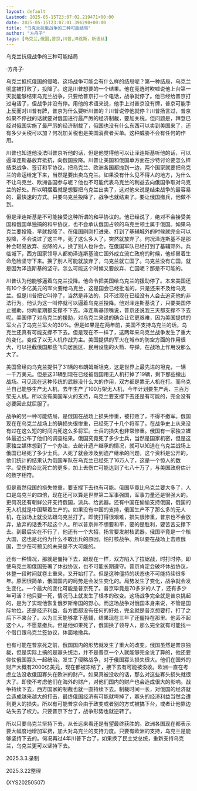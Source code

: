 ```yaml
---
layout: default
Lastmod: 2025-05-15T23:07:02.219471+00:00
date: 2025-05-15T23:07:01.396290+00:00
title: "乌克兰抗俄战争的三种可能结局"
author: "方舟子"
tags: [乌克兰,俄国,普京,川普,泽连斯，新语丝]
---
```


乌克兰抗俄战争的三种可能结局

·方舟子·

乌克兰抵抗俄国的侵略，这场战争可能会有什么样的结局呢？第一种结局，乌克兰彻底被打败了，投降了。这是川普想要的一个结果。他在竞选时吹嘘说他上台第一天就能够结束乌克兰战争，只要给普京打一个电话，战争就停了。他已经给普京打过电话了，但战争并没有停。用他的术语来说，他手上对普京没有牌，普京可能手上反而对川普有牌，普京为什么要听川普的？川普说停他就停？川普扬言过，普京如果不停战的话就要对俄国进行最严厉的经济制裁，要加关税。但问题是，拜登已经对俄国实施了最严厉的经济制裁了，俄国也没有什么东西可以卖到美国来了，还有多少关税可以加？何况加关税也是美国消费者买单。这种威胁不会有任何的作用。

川普也知道他没法叫普京听他的话，但是他觉得他可以让泽连斯基听他的话，可以逼泽连斯基放弃抵抗，向俄国投降。川普让美国和俄国单方面在沙特讨论要怎么样结束战争、签订和平协议，把乌克兰、欧洲各国都抛到一边，两个国家就要把乌克兰的命运给定下来，当然是要出卖乌克兰。如果没有什么见不得人的地方，为什么不让乌克兰、欧洲各国参与呢？他也不可能代表乌克兰的利益去向俄国争取对乌克兰的好处。所以明摆着就是想要把乌克兰出卖了，这对他来说是结束战争的最容易的、最快速的方式。只要乌克兰投降了，战争也就结束了。要让俄国撤兵，他做不到。

但是泽连斯基是不可能接受这种所谓的和平协议的。他已经说了，绝对不会接受美国和俄国单独搞的和平协议，也不会承认俄国占领的乌克兰领土属于俄国。如果乌克兰要投降，早就投降了。在俄国刚刚打进来、打到了基辅城外的时候就完全可以投降，不会说过了这三年，死了这么多人了，突然就放弃了。何况泽连斯基不是那种会轻易放弃、投降的人，换了别人也许会。在俄国军队已经打到了基辅郊外，兵临城下，西方国家领导人都劝泽连斯基流亡国外成立流亡政府的时候，他却冒着生命危险坚守下来。换了别人可能就放弃了，乌克兰就亡国了。乌克兰没有亡国，就是因为泽连斯基的坚守。怎么可能这个时候又要放弃、亡国呢？那是不可能的。

川普认为他能够逼着乌克兰投降。他命令把美国给乌克兰的援助停了。本来美国还有10个多亿美元的军火要给乌克兰，这是国会已经批准的，只是还来不及给乌克兰。但是川普把它叫停了，当然是非法的，只不过现在已经没有人会去追究他的非法行为。他认为这一叫停就可以逼着乌克兰投降。他对泽连斯基说了，只要美国停止援助，你两星期都支撑不下去。泽连斯基顶嘴说，普京还说我三天都支撑不下去呢。美国停了对乌克兰的援助，对乌克兰来说的确会让它更艰难，因为美国提供的军火占了乌克兰军火的30%。但是如果是在两年前，美国不支持乌克兰的话，乌克兰还真有可能支撑不下去。但是现在不一样了，这两年来乌克兰战争发生了重大的变化，变成了以无人机作战为主。美国提供的军火在城市的防空方面的作用很大，可以拦截俄国那些飞向居民区、民用设施的火箭、导弹，在战场上作用没那么大了。

美国曾经向乌克兰提供了31辆的布朗姆斯坦克，这是世界上最先进的坦克，一辆一千万美元。但是这31辆到现在已经被俄国用无人机打掉了19辆，剩下那些撤出战场。可见现在这种传统的武器没什么大的作用，双方都是靠无人机在打。而乌克兰自己能够生产无人机，去年生产了100万架无人机，今年计划要生产两、三百万架无人机。所以没有美国军火的支持，乌克兰要支撑下去还是有可能的，完全没有必要因此就屈服了。

战争的另一种可能结局，是俄国在战场上损失惨重，被打败了，不得不撤军。俄国现在在乌克兰战场上的确损失很惨重，已经死了十几个将军了，在战争史上从来没有过在这么短的时间内死这么多将军。士兵的损失也非常惨重。俄国有一家独立媒体最近公布了他们的调查结果。俄国究竟死了多少士兵，当然是国家机密，但是这家独立媒体想到了一个办法，去统计遗产继承的情况，就可以知道在乌克兰战场上俄国已经死了多少士兵。人死了就会涉及到遗产继承的问题，这个资料是公开的。他们统计的结果认为俄国军队在乌克兰已经死了16万人了，这是一个惊人的数字。受伤的会比死亡的更多，加上去伤亡可能达到了七八十万了，与美国政府估计的数字相符。

但是虽然俄国的损失惨重，要支撑下去也有可能。俄国毕竟比乌克兰要大多了，人口是乌克兰的四倍，现在还可以算是世界第二军事强国，军事力量还是很强大的。更何况还有朝鲜公开支持俄国，派兵、给武器。还有中国在偷偷支持俄国，俄国的无人机就是中国帮着生产的。如果没有中国的支持，俄国生产不了那么多的无人机，在战场上就没法跟乌克兰打了。即使打得很艰难，损失很惨重，普京也不会放弃，放弃的话丢不起这个人。所以普京并不想要和平，要的是胜利，要苦苦支撑下去。到最后实在不行了，他还有一个大招，扬言要发射核武器。俄国毕竟是一个核大国，这也是北约为什么不敢出兵的原因，怕打核战争。所以要在战场上击败俄国，至少在可预见的未来是不大可能的。

还有一种情况，那就是僵持下去，跟现在一样，双方陷入了拉锯战，时打时停。即使乌克兰和俄国签署了休战协议，也不可能长期遵守。普京肯定会破坏休战协议，休整一段时间就卷土重来，又开始打了。但是这种僵持的状态也不可能持续很多年。原因很简单，俄国国内的局势是会发生变化的。局势发生了变化，战争就会发生变化。一个最大的变化可能是普京死了。普京毕竟是70多岁的人了，还有多少年可活？他只要一死，情况马上就发生了根本的改变。这场战争完全就是普京挑起的，是为了实现他恢复俄罗斯帝国的野心。而这场战争对俄国本身来说，不管是国际地位，还是经济利益，各方面都没有任何的好处，完全就是普京想要打，打了之后下不来台了。以为三天能够拿下基辅，结果现在三年了还僵持在那里。他丢不起这个人，不愿意撤兵。但是他如果死了，俄国换了领导人，那么完全就有可能找一个借口跟乌克兰签协议，体面地撤兵。

也有可能在普京死之前，俄国国内的形势就发生了重大的改变。俄国虽然是普京独裁，但是实际上搞的是寡头统治，并不是普京一个人就能够完全说了算的，他还要仰仗俄国寡头一起统治。发生了侵略战争，对于俄国寡头损失很大。他们在国外的财产大概有2000亿美元，现在都被冻结了，接下去有可能被没收。欧洲一直在考虑立法没收俄国寡头在欧洲的财产。如果真被没收的话，那么对这些寡头损失就很大了。即使不考虑他们在海外的财产，对他们国内的财产也会造成很大的影响。战争持续下去，西方国家的制裁也就一直持续下去。制裁时间一长，对俄国的经济就会造成越来越大的打击，最终俄国经济有可能就垮掉了，寡头的经济利益当然会遭到更大的损失。所以有可能普京会由于政变或者别的方式被搞下台，或者让他靠边站失去了权力。只要普京下台了，战争形势也就逆转了。

所以只要乌克兰坚持下去，从长远来看还是有望最终获胜的。欧洲各国现在都表示要大幅度地增加军费，加大对乌克兰的支持力度。只要有欧洲的支持，乌克兰是能够坚持下去的。何况再过4年川普下台了，如果换了民主党总统，重新支持乌克兰，乌克兰更可以坚持下去。

2025.3.3.录制

2025.3.22整理

(XYS20250507)

